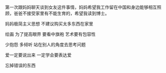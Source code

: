 第一次跟妈妈聊天谈到女友这件事情，妈妈希望我工作留在中国和身边能够相互照顾，爸爸不接受家里有不能生育的，希望我读到博士。

妈妈极简主义思想 不建议购买太多东西在家里

绘画  为了提高眼界
要看中旗袍
艺术要有包容性

少抱怨 多倾听
站在别人的角度去思考问题

爱一定要说出来
一定学会要表达爱

忘掉错误的东西
